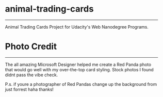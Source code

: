 # animal-trading-cards

---

Animal Trading Cards Project for Udacity's Web Nanodegree Programs.

# Photo Credit

---

The all amazing Microsoft Designer helped me create a Red Panda photo that would go well with my over-the-top card styling. Stock photos I found didnt pass the vibe check.

P.s. if youre a photographer of Red Pandas change up the background from just forrest haha thanks!
